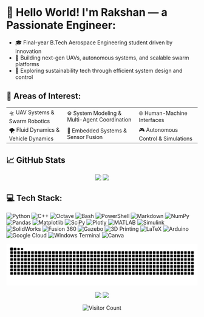 # 💫 Hello World! I'm Rakshan — a Passionate Engineer:

- 🎓 Final-year B.Tech Aerospace Engineering student driven by innovation  
- 🔬 Building next-gen UAVs, autonomous systems, and scalable swarm platforms  
- 🌱 Exploring sustainability tech through efficient system design and control  




## 🚀 Areas of Interest:

<table>
  <tr>
    <td>🛸 UAV Systems & Swarm Robotics</td>
    <td>⚙️ System Modeling & Multi-Agent Coordination</td>
    <td>🌐 Human-Machine Interfaces</td>
  </tr>
  <tr>
    <td>🌪️ Fluid Dynamics & Vehicle Dynamics</td>
    <td>🧠 Embedded Systems & Sensor Fusion</td>
    <td>🎮 Autonomous Control & Simulations</td>
  </tr>
</table>

## 📈 GitHub Stats

<p align="center">
  <img src="https://github-readme-stats.vercel.app/api/top-langs/?username=Rakshan-VP&theme=dark&hide_border=false&include_all_commits=true&count_private=true&layout=compact" width="50%" />
  <img src="https://github-readme-stats.vercel.app/api?username=Rakshan-VP&theme=dark&hide_border=false&include_all_commits=true&count_private=true" width="45%"/>
</p>


## 💻 Tech Stack:

![Python](https://img.shields.io/badge/python-3670A0?style=for-the-badge&logo=python&logoColor=ffdd54)
![C++](https://img.shields.io/badge/c++-%2300599C.svg?style=for-the-badge&logo=c%2B%2B&logoColor=white)
![Octave](https://img.shields.io/badge/OCTAVE-darkblue?style=for-the-badge&logo=octave&logoColor=fcd683)
![Bash](https://img.shields.io/badge/bash_script-%23121011.svg?style=for-the-badge&logo=gnu-bash&logoColor=white)
![PowerShell](https://img.shields.io/badge/PowerShell-%235391FE.svg?style=for-the-badge&logo=powershell&logoColor=white)
![Markdown](https://img.shields.io/badge/markdown-%23000000.svg?style=for-the-badge&logo=markdown&logoColor=white)
![NumPy](https://img.shields.io/badge/numpy-%23013243.svg?style=for-the-badge&logo=numpy&logoColor=white)
![Pandas](https://img.shields.io/badge/pandas-%23150458.svg?style=for-the-badge&logo=pandas&logoColor=white)
![Matplotlib](https://img.shields.io/badge/Matplotlib-%23ffffff.svg?style=for-the-badge&logo=Matplotlib&logoColor=black)
![SciPy](https://img.shields.io/badge/SciPy-%230C55A5.svg?style=for-the-badge&logo=scipy&logoColor=white)
![Plotly](https://img.shields.io/badge/Plotly-%233F4F75.svg?style=for-the-badge&logo=plotly&logoColor=white)
![MATLAB](https://img.shields.io/badge/MATLAB-%23e16737.svg?style=for-the-badge&logo=Mathworks&logoColor=white)
![Simulink](https://img.shields.io/badge/Simulink-%23e16737.svg?style=for-the-badge&logo=Mathworks&logoColor=white)
![SolidWorks](https://img.shields.io/badge/SolidWorks-%23ed1c24.svg?style=for-the-badge&logo=solidworks&logoColor=white)
![Fusion 360](https://img.shields.io/badge/Fusion%20360-%23f69c00.svg?style=for-the-badge&logo=autodesk&logoColor=white)
![Gazebo](https://img.shields.io/badge/Gazebo-%230D5C63.svg?style=for-the-badge&logo=ros&logoColor=white)
![3D Printing](https://img.shields.io/badge/3D%20Printing-%23FF5722.svg?style=for-the-badge&logo=3d&logoColor=white)
![LaTeX](https://img.shields.io/badge/latex-%23008080.svg?style=for-the-badge&logo=latex&logoColor=white)
![Arduino](https://img.shields.io/badge/-Arduino-00979D?style=for-the-badge&logo=Arduino&logoColor=white)
![Google Cloud](https://img.shields.io/badge/GoogleCloud-%234285F4.svg?style=for-the-badge&logo=google-cloud&logoColor=white)
![Windows Terminal](https://img.shields.io/badge/Windows%20Terminal-%234D4D4D.svg?style=for-the-badge&logo=windows-terminal&logoColor=white)
![Canva](https://img.shields.io/badge/Canva-%2300C4CC.svg?style=for-the-badge&logo=Canva&logoColor=white)

<img src="https://raw.githubusercontent.com/Rakshan-VP/Rakshan-VP/output/snake.svg" alt="Snake animation" />

<p align="center">
  <a href="https://linkedin.com/in/rakshanvp"><img src="https://img.shields.io/badge/LinkedIn-%230077B5.svg?style=for-the-badge&logo=linkedin&logoColor=white"/></a>
  <a href="mailto:vprakshan01@gmail.com"><img src="https://img.shields.io/badge/Email-D14836?style=for-the-badge&logo=gmail&logoColor=white"/></a>
</p>

<p align="center">
  <img src="https://profile-counter.glitch.me/Rakshan-VP/count.svg" alt="Visitor Count"/>
</p>




